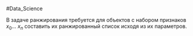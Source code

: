 #Data_Science 

В задаче ранжирования требуется для объектов с набором признаков $x_{0}\dots \ x_n$ составить их ранжированный список исходя из их параметров.